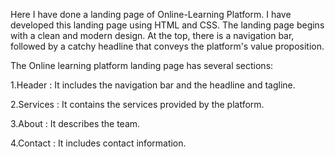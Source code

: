 

Here I have done a landing page of Online-Learning Platform. I have developed this landing page using HTML and CSS. The landing page begins with a clean and modern design. At the top, there is a navigation bar, followed by a catchy headline that conveys the platform's value proposition.

The Online learning platform landing page has several sections:

1.Header : It includes the navigation bar and the headline and tagline.

2.Services : It contains the services provided by the platform.

3.About : It describes the team.

4.Contact : It includes contact information.
